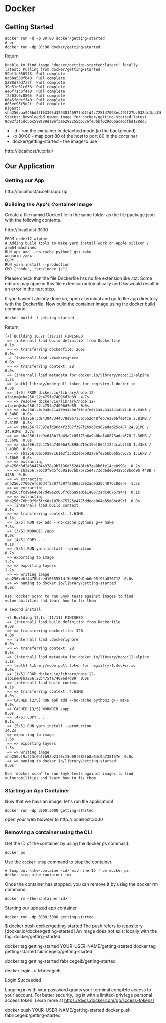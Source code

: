 # Docker

## Getting Started

```
docker run -d -p 80:80 docker/getting-started
# or
docker run -dp 80:80 docker/getting-started
```

Return
```
Unable to find image 'docker/getting-started:latest' locally
latest: Pulling from docker/getting-started
59bf1c3509f3: Pull complete
8d6ba530f648: Pull complete
5288d7ad7a7f: Pull complete
39e51c61c033: Pull complete
ee6f71c6f4a8: Pull complete
f2303c6c8865: Pull complete
0645fddcff40: Pull complete
d05ee95f5d2f: Pull complete
Digest: sha256:aa945bdff163395d3293834697fa91fd4c725f47093ec499f27bc032dc1bdd16
Status: Downloaded newer image for docker/getting-started:latest
8d92f3f5dc56c598e89da9bf3e6292255b5376fe3bbf029d6bacecdfbd128dd5
```

- -d - run the container in detached mode (in the background)
- -p 80:80 - map port 80 of the host to port 80 in the container
- docker/getting-started - the image to use

http://localhost/tutorial/

## Our Application

### Getting our App

http://localhost/assets/app.zip

### Building the App's Container Image

Create a file named Dockerfile in the same folder as the file package.json with the following contents.

http://localhost:3000

```
FROM node:12-alpine
# Adding build tools to make yarn install work on Apple silicon / arm64 machines
RUN apk add --no-cache python2 g++ make
WORKDIR /app
COPY . .
RUN yarn install --production
CMD ["node", "src/index.js"]
```

Please check that the file Dockerfile has no file extension like .txt. Some editors may append this file extension automatically and this would result in an error in the next step.

If you haven't already done so, open a terminal and go to the app directory with the Dockerfile. Now build the container image using the docker build command.
```shell
docker build -t getting-started .
```

Return
```shell
[+] Building 16.2s (11/11) FINISHED
 => [internal] load build definition from Dockerfile                       0.1s 
 => => transferring dockerfile: 266B                                       0.0s 
 => [internal] load .dockerignore                                          0.0s 
 => => transferring context: 2B                                            0.0s 
 => [internal] load metadata for docker.io/library/node:12-alpine          1.7s 
 => [auth] library/node:pull token for registry-1.docker.io                0.0s 
 => [1/5] FROM docker.io/library/node:12-alpine@sha256:22c475fa74096d7d89  4.7s 
 => => resolve docker.io/library/node:12-alpine@sha256:22c475fa74096d7d89  0.0s 
 => => sha256:c049a5e21a30943490f08abfe02330c3345418b734b 6.54kB / 6.54kB  0.0s 
 => => sha256:3d243047344378e9b7136d552d48feb7ea8b6fe14ce 2.81MB / 2.81MB  0.5s 
 => => sha256:77097efd96d4f2387f397f269d3c962aded25c487 24.91MB / 24.91MB  2.7s 
 => => sha256:fca9e648b17d49a2c85f76b6a9a0ba148873adc4676 2.36MB / 2.36MB  0.8s 
 => => sha256:22c475fa74096d7d898d719c19ef064f1244cab7f30 1.43kB / 1.43kB  0.0s 
 => => sha256:0b360a97161e2f33023e57692a7afe2b6b66b5c2675 1.16kB / 1.16kB  0.0s 
 => => extracting sha256:3d243047344378e9b7136d552d48feb7ea8b6fe14ce0990e  0.2s 
 => => sha256:76bc0f9d5fc60a107bb75725e4773ddede004a85d8bcd9b 448B / 448B  0.8s 
 => => extracting sha256:77097efd96d4f2387f397f269d3c962aded25c487bc0d64e  1.5s 
 => => extracting sha256:fca9e648b17d49a2c85f76b6a9a0ba148873adc46767a441  0.1s 
 => => extracting sha256:76bc0f9d5fc60a107bb75725e4773ddede004a85d8bcd9bf  0.0s 
 => [internal] load build context                                          0.1s 
 => => transferring context: 4.61MB                                        0.1s 
 => [2/5] RUN apk add --no-cache python2 g++ make                          7.6s 
 => [3/5] WORKDIR /app                                                     0.0s 
 => [4/5] COPY . .                                                         0.1s 
 => [5/5] RUN yarn install --production                                    0.7s 
 => exporting to image                                                     1.2s 
 => => exporting layers                                                    1.2s 
 => => writing image sha256:ebf4478bfded103555fdf5b5969d2bb0e95f93a876712  0.0s 
 => => naming to docker.io/library/getting-started                         0.0s 

Use 'docker scan' to run Snyk tests against images to find vulnerabilities and learn how to fix them

# second install

[+] Building 17.1s (11/11) FINISHED
 => [internal] load build definition from Dockerfile                       0.0s 
 => => transferring dockerfile: 32B                                        0.0s 
 => [internal] load .dockerignore                                          0.0s 
 => => transferring context: 2B                                            0.0s 
 => [internal] load metadata for docker.io/library/node:12-alpine          1.1s 
 => [auth] library/node:pull token for registry-1.docker.io                0.0s 
 => [1/5] FROM docker.io/library/node:12-alpine@sha256:22c475fa74096d7d89  0.0s 
 => [internal] load build context                                          0.1s 
 => => transferring context: 4.61MB                                        0.0s 
 => CACHED [2/5] RUN apk add --no-cache python2 g++ make                   0.0s 
 => CACHED [3/5] WORKDIR /app                                              0.0s 
 => [4/5] COPY . .                                                         0.1s 
 => [5/5] RUN yarn install --production                                   14.2s 
 => exporting to image                                                     1.5s 
 => => exporting layers                                                    1.5s 
 => => writing image sha256:f9a213c042fb92e23f0c15d09f686fb8a04c9a735157e  0.0s 
 => => naming to docker.io/library/getting-started                         0.0s 

Use 'docker scan' to run Snyk tests against images to find vulnerabilities and learn how to fix them
```

### Starting an App Container

Now that we have an image, let's run the application! 

```shell
docker run -dp 3000:3000 getting-started
```

open your web browser to http://localhost:3000

### Removing a container using the CLI

Get the ID of the container by using the docker ps command.

```
docker ps
```
Use the `docker stop` command to stop the container.

```
# Swap out <the-container-id> with the ID from docker ps
docker stop <the-container-id>
```

Once the container has stopped, you can remove it by using the docker rm command.
```
docker rm <the-container-id>
```

Starting our updated app container

```
docker run -dp 3000:3000 getting-started
```

$ docker push docker/getting-started
The push refers to repository [docker.io/docker/getting-started]
An image does not exist locally with the tag: docker/getting-started

docker tag getting-started YOUR-USER-NAME/getting-started 
docker tag getting-started fabricegeib/getting-started

docker tag getting-started fabricegeib/getting-started

docker login -u fabricegeib

Login Succeeded

Logging in with your password grants your terminal complete access to your account.
For better security, log in with a limited-privilege personal access token. Learn more at https://docs.docker.com/go/access-tokens/

docker push YOUR-USER-NAME/getting-started
docker push fabricegeib/getting-started
